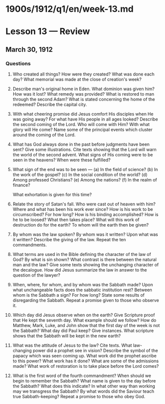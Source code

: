 # 1900s/1912/q1/en/week-13.md

# Lesson 13 — Review
## March 30, 1912

### Questions

1. Who created all things? How were they created? What was done each day? What memorial was made at the close of creation's week?

2. Describe man's original home in Eden. What dominion was given him? How was it lost? What remedy was provided? What is restored to man through the second Adam? What is stated concerning the home of the redeemed? Describe the capital city.

3. With what cheering promise did Jesus comfort His disciples when He was going away? For what have His people in all ages looked? Describe the second coming of the Lord. Who will come with Him? With what glory will He come? Name some of the principal events which cluster around the coming of the Lord.

4. What has God always done in the past before judgments have been sent? Give some illustrations. Cite texts showing that the Lord will warn the world of the second advent. What signs of His coming were to be seen in the heavens? When were these fulfilled?

5. What sign of the end was to be seen —
   (a) In the field of science?
   (b) In the work of the gospel?
   (c) In the social condition of the world?
   (d) Among professed Christians?
   (e) Among the nations?
   (f) In the realm of finance?
   
   What exhortation is given for this time?

6. Relate the story of Satan's fall. Who were cast out of heaven with him? Where and what has been his work ever since? How is his work to be circumscribed? For how long? How is his binding accomplished? How is he to be loosed? What then takes place? What will this work of destruction do for the earth? To whom will the earth then be given?

7. By whom was the law spoken? By whom was it written? Upon what was it written? Describe the giving of the law. Repeat the ten commandments.

8. What terms are used in the Bible defining the character of the law of God? By what is sin shown? What contrast is there between the natural man and the law? Give some texts showing the unchanging character of the decalogue. How did Jesus summarize the law in answer to the question of the lawyer?

9. When, where, for whom, and by whom was the Sabbath made? Upon what unchangeable facts does the sabbatic institution rest? Between whom is the Sabbath a sign? For how long? State some results of disregarding the Sabbath. Repeat a promise given to those who observe it.

10. Which day did Jesus observe when on the earth? Give Scripture proof that He kept the seventh day. What example should we follow? How do Matthew, Mark, Luke, and John show that the first day of the week is not the Sabbath? What day did Paul keep? Give instances. What scripture shows that the Sabbath will be kept in the new earth?

11. What was the attitude of Jesus to the law? Cite texts. What law-changing power did a prophet see in vision? Describe the symbol of the papacy which was seen coming up. What work did the prophet ascribe to this power? What work has it done? What are some of the admissions made? What work of restoration is to take place before the Lord comes?

12. What is the first word of the fourth commandment? When should we begin to remember the Sabbath? What name is given to the day before the Sabbath? What does this indicate? In what other way than working may we transgress the Sabbath? By what words did the Saviour teach true Sabbath-keeping? Repeat a promise to those who obey God.